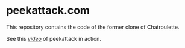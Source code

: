 # peekattack.com

This repository contains the code of the former clone of Chatroulette.

See this *[video](https://youtu.be/A_CE-W9P0cE)* of peekattack in action.
